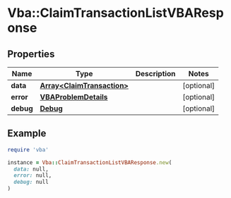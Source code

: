 # Vba::ClaimTransactionListVBAResponse

## Properties

| Name | Type | Description | Notes |
| ---- | ---- | ----------- | ----- |
| **data** | [**Array&lt;ClaimTransaction&gt;**](ClaimTransaction.md) |  | [optional] |
| **error** | [**VBAProblemDetails**](VBAProblemDetails.md) |  | [optional] |
| **debug** | [**Debug**](Debug.md) |  | [optional] |

## Example

```ruby
require 'vba'

instance = Vba::ClaimTransactionListVBAResponse.new(
  data: null,
  error: null,
  debug: null
)
```


